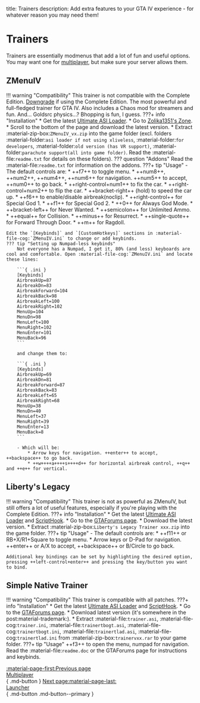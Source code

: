 title: Trainers
description: Add extra features to your GTA IV experience - for whatever reason you may need them!

# Trainers
Trainers are essentially modmenus that add a lot of fun and useful options. You may want one for [multiplayer](../multiplayer.md), but make sure your server allows them.
## ZMenuIV
!!! warning "Compatibility"
    This trainer is not compatible with the Complete Edition. [Downgrade](../downgrading.md) if using the Complete Edition.
The most powerful and full-fledged trainer for GTA IV. Also includes a Chaos mod for streamers and fun. And... Goldsrc physics...? Bhopping is fun, I guess.
???+ info "Installation"
    * Get the latest [Ultimate ASI Loader](../../mod-dependencies/#ultimate-asi-loader).
    * Go to [Zolika1351's Zone](https://zolika1351.pages.dev/mods/ivmenu).
    * Scroll to the bottom of the page and download the latest version.
    * Extract :material-zip-box:`ZMenuIV_vx.zip` into the game folder (excl. folders :material-folder:`asi loader if not using xliveless`, :material-folder:`for developers`, :material-folder:`old version (has VR support)`, :material-folder:`parachute support(all into game folder)`. Read the :material-file:`readme.txt` for details on these folders).
    ??? question "Addons"
        Read the :material-file:`readme.txt` for information on the addons.
???+ tip "Usage"
    - The default controls are:
        * ++f7++ to toggle menu.
        * ++num8++, ++num2++, ++num4++, ++num6++ for navigation. ++num5++ to accept, ++num0++ to go back.
        * ++right-control+num1++ to fix the car.
        * ++right-control+num2++ to flip the car.
        * ++bracket-right++ (hold) to speed the car up.
        * ++f6++ to enable/disable airbreak(noclip).
        * ++right-control++ for Special God 1.
        * ++f1++ for Special God 2.
        * ++0++ for Always God Mode.
        * ++bracket-left++ for Never Wanted.
        * ++semicolon++ for Unlimited Ammo.
        * ++equal++ for Collision.
        * ++minus++ for Resurrect.
        * ++single-quote++ for Forward Through Door.
        * ++m++ for Ragdoll.
    
    Edit the `[Keybinds]` and `[CustomHotkeys]` sections in :material-file-cog:`ZMenuIV.ini` to change or add keybinds.
    ??? tip "Setting up Numpad-less keybinds"
        Not everyone has a Numpad, I get it, 80% (and less) keyboards are cool and comfortable. Open :material-file-cog:`ZMenuIV.ini` and locate these lines:

        ```{ .ini }
        [Keybinds]
        AirbreakUp=87
        AirbreakDn=83
        AirbreakForward=104
        AirbreakBack=98
        AirbreakLeft=100
        AirbreakRight=102
        MenuUp=104
        MenuDn=98
        MenuLeft=100
        MenuRight=102
        MenuEnter=101
        MenuBack=96
        ```

        and change them to:

        ```{ .ini }
        [Keybinds]
        AirbreakUp=69
        AirbreakDn=81
        AirbreakForward=87
        AirbreakBack=83
        AirbreakLeft=65
        AirbreakRight=68
        MenuUp=38
        MenuDn=40
        MenuLeft=37
        MenuRight=39
        MenuEnter=13
        MenuBack=8
        ```

        - Which will be:
            * Arrow keys for navigation. ++enter++ to accept, ++backspace++ to go back.
            * ++w++++a++++s++++d++ for horizontal airbreak control, ++q++ and ++e++ for vertical.

## Liberty's Legacy
!!! warning "Compatibility"
    This trainer is not as powerful as ZMenuIV, but still offers a lot of useful features, especially if you're playing with the Complete Edition.
???+ info "Installation"
    * Get the latest [Ultimate ASI Loader](../../mod-dependencies/#ultimate-asi-loader) and [ScriptHook](../../mod-dependencies/#scripthook).
    * Go to the [GTAForums page](https://gtaforums.com/topic/973091-gta-iv-12043-libertys-legacy-trainer/).
    * Download the latest version.
    * Extract :material-zip-box:`Liberty's Legacy Trainer xxx.zip` into the game folder.
???+ tip "Usage"
    - The default controls are: 
        * ++f11++ or RB+X/R1+Square to toggle menu.
        * Arrow keys or D-Pad for navigation. ++enter++ or A/X to accept, ++backspace++ or B/Circle to go back.
    
    Additional key bindings can be set by highlighting the desired option, pressing ++left-control+enter++ and pressing the key/button you want to bind.

## Simple Native Trainer
!!! warning "Compatibility"
    This trainer is compatible with all patches.
???+ info "Installation"
    * Get the latest [Ultimate ASI Loader](../../mod-dependencies/#ultimate-asi-loader) and [ScriptHook](../../mod-dependencies/#scripthook).
    * Go to the [GTAForums page](https://gtaforums.com/topic/392973-ivrel-simple-trainer-for-gtaiv/).
    * Download latest version (it's somewhere in the post:material-trademark:).
    * Extract :material-file:`trainer.asi`, :material-file-cog:`trainer.ini`, :material-file:`trainertbogt.asi`, :material-file-cog:`trainertbogt.ini`, :material-file:`trainertlad.asi`, :material-file-cog:`trainertlad.ini` from :material-zip-box:`trainervxx.rar` to your game folder.
???+ tip "Usage"
    ++f3++ to open the menu, numpad for navigation. Read the :material-file:`readme.doc` or the GTAForums page for instructions and keybinds.

[:material-page-first:Previous page <br>Multiplayer</br>](../multiplayer.md){ .md-button } [Next page:material-page-last: <br>Launcher</br>](launcher.md){ .md-button .md-button--primary }